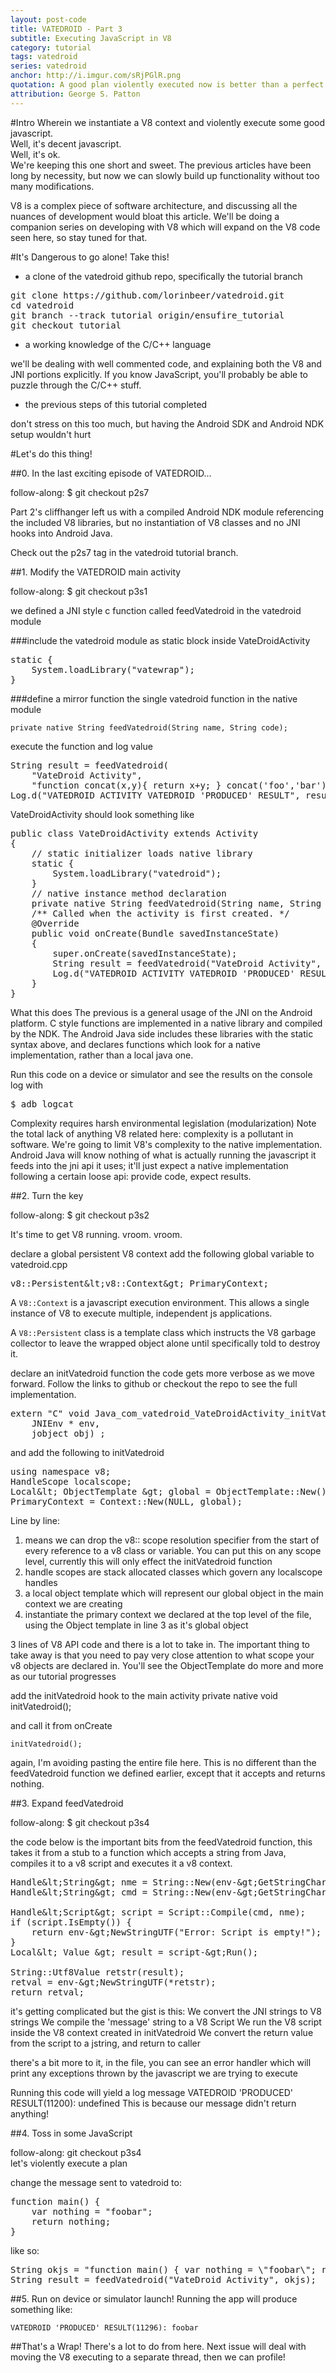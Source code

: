 ```yaml
---
layout: post-code
title: VATEDROID - Part 3 
subtitle: Executing JavaScript in V8 
category: tutorial
tags: vatedroid
series: vatedroid
anchor: http://i.imgur.com/sRjPGlR.png
quotation: A good plan violently executed now is better than a perfect plan executed next week. 
attribution: George S. Patton
---
```


#Intro
Wherein we instantiate a V8 context and violently execute some good javascript.<br />
Well, it's decent javascript.<br />
Well, it's ok.<br />
We're keeping this one short and sweet. The previous articles have been long by necessity, but now we can slowly build up functionality without too many modifications.

V8 is a complex piece of software architecture, and discussing all the nuances of development would bloat this article. We'll be doing a companion series on developing with V8 which will expand on the V8 code seen here, so stay tuned for that.


#It's Dangerous to go alone! Take this!
* a clone of the vatedroid github repo, specifically the tutorial branch
<pre class="prettyprint">
git clone https://github.com/lorinbeer/vatedroid.git
cd vatedroid
git branch --track tutorial origin/ensufire_tutorial
git checkout tutorial
</pre>
* a working knowledge of the C/C++ language

we'll be dealing with well commented code, and explaining both the V8 and JNI portions explicitly. If you know JavaScript, you'll probably be able to puzzle through the C/C++ stuff.

* the previous steps of this tutorial completed

don't stress on this too much, but having the Android SDK and Android NDK setup wouldn't hurt


#Let's do this thing!

##0. In the last exciting episode of VATEDROID...
<div class="follow" onclick="window.open('https://github.com/lorinbeer/vatedroid/tree/p2s7', '_blank')">
follow-along: $ git checkout p2s7
</div>

Part 2's cliffhanger left us with a compiled Android NDK module referencing the included V8 libraries, but no instantiation of V8 classes and no JNI hooks into Android Java. 

Check out the p2s7 tag in the vatedroid tutorial branch.

##1. Modify the VATEDROID main activity
<div class="follow" onclick="window.open('https://github.com/lorinbeer/vatedroid/tree/p3s1', '_blank')">
<span>follow-along: $ git checkout p3s1</span>
</div>

we defined a JNI style c function called feedVatedroid in the vatedroid module

###include the vatedroid module as static block inside VateDroidActivity

<pre class="prettyprint">
static {
    System.loadLibrary("vatewrap");
}
</pre>

###define a mirror function the single vatedroid function in the native module

    private native String feedVatedroid(String name, String code);

execute the function and log value

<pre class="prettyprint">
String result = feedVatedroid(
    "VateDroid Activity", 
    "function concat(x,y){ return x+y; } concat('foo','bar');");
Log.d("VATEDROID ACTIVITY VATEDROID 'PRODUCED' RESULT", result);
</pre>

VateDroidActivity should look something like

<pre class="prettyprint">
public class VateDroidActivity extends Activity
{
    // static initializer loads native library
    static {
        System.loadLibrary("vatedroid");
    }
    // native instance method declaration
    private native String feedVatedroid(String name, String code);
    /** Called when the activity is first created. */
    @Override
    public void onCreate(Bundle savedInstanceState)
    {
        super.onCreate(savedInstanceState);
        String result = feedVatedroid("VateDroid Activity", "var blank;");
        Log.d("VATEDROID ACTIVITY VATEDROID 'PRODUCED' RESULT", result);
    }
}
</pre>

What this does
The previous is a general usage of the JNI on the Android platform. C style functions are implemented in a native library and compiled by the NDK. The Android Java side includes these libraries with the static syntax above, and declares functions which look for a native implementation, rather than a local java one.

Run this code on a device or simulator and see the results on the console log with 

<pre class="prettyprint">
$ adb logcat
</pre>

Complexity requires harsh environmental legislation (modularization)
Note the total lack of anything V8 related here: complexity is a pollutant in software. We're going to limit V8's complexity to the native implementation. Android Java will know nothing of what is actually running the javascript it feeds into the jni api it uses; it'll just expect a native implementation following a certain loose api: provide code, expect results.


##2. Turn the key
<div class="follow" onclick="window.open('https://github.com/lorinbeer/vatedroid/tree/p3s2', '_blank')">
follow-along: $ git checkout p3s2
</div>

It's time to get V8 running. vroom. vroom.

declare a global persistent V8 context
add the following global variable to vatedroid.cpp

<pre class="prettyprint">
v8::Persistent&#38;lt;v8::Context&#38;gt; PrimaryContext;
</pre>

A <code>V8::Context</code> is a javascript execution environment. This allows a single instance of V8 to execute multiple, independent js applications.

A <code>V8::Persistent</code> class is a template class which instructs the V8 garbage collector to leave the wrapped object alone until specifically told to destroy it.

declare an initVatedroid function
the code gets more verbose as we move forward. Follow the links to github or checkout the repo to see the full implementation.

<pre class="prettyprint">
extern "C" void Java_com_vatedroid_VateDroidActivity_initVatedroid(
    JNIEnv * env, 
    jobject obj) ;
</pre>

and add the following to initVatedroid

<pre class="prettyprint">
using namespace v8;
HandleScope localscope;
Local&#38;lt; ObjectTemplate &#38;gt; global = ObjectTemplate::New();
PrimaryContext = Context::New(NULL, global);
</pre>

Line by line:
1. means we can drop the v8:: scope resolution specifier from the start of every reference to a v8 class or variable. You can put this on any scope level, currently this will only effect the initVatedroid function
2. handle scopes are stack allocated classes which govern any localscope handles 
3. a local object template which will represent our global object in the main context we are creating
4. instantiate the primary context we declared at the top level of the file, using the Object template in line 3 as it's global object

3 lines of V8 API code and there is a lot to take in. The important thing to take away is that you need to pay very close attention to what scope your v8 objects are declared in. You'll see the ObjectTemplate do more and more as our tutorial progresses

add the initVatedroid hook to the main activity
private native void initVatedroid();

and call it from onCreate

    initVatedroid();

again, I'm avoiding pasting the entire file here. This is no different than the feedVatedroid function we defined earlier, except that it accepts and returns nothing.

##3. Expand feedVatedroid
<div class="follow" onclick="window.open('https://github.com/lorinbeer/vatedroid/tree/p3s4', '_blank')">
follow-along: $ git checkout p3s4
</div>

the code below is the important bits from the feedVatedroid function, this takes it from a stub to a function which accepts a string from Java, compiles it to a v8 script and executes it a v8 context. 

<pre class="prettyprint">
Handle&#38;lt;String&#38;gt; nme = String::New(env-&#38;gt;GetStringChars(name, &#38;isCopy));
Handle&#38;lt;String&#38;gt; cmd = String::New(env-&#38;gt;GetStringChars(message, &#38;isCopy));

Handle&#38;lt;Script&#38;gt; script = Script::Compile(cmd, nme);
if (script.IsEmpty()) {
    return env-&#38;gt;NewStringUTF("Error: Script is empty!");
}
Local&#38;lt; Value &#38;gt; result = script-&#38;gt;Run();

String::Utf8Value retstr(result);
retval = env-&#38;gt;NewStringUTF(*retstr);
return retval;
</pre>

it's getting complicated but the gist is this:
We convert the JNI strings to V8 strings
We compile the 'message' string to a V8 Script
We run the V8 script inside the V8 context created in initVatedroid
We convert the return value from the script to a jstring, and return to caller

there's a bit more to it, in the file, you can see an error handler which will print any exceptions thrown by the javascript we are trying to execute

Running this code will yield a log message
VATEDROID 'PRODUCED' RESULT(11200): undefined
This is because our message didn't return anything!

##4. Toss in some JavaScript
<div class="follow">follow-along: git checkout p3s4</div>
let's violently execute a plan

change the message sent to vatedroid to:
<pre class="prettyprint">
function main() {
    var nothing = "foobar";
    return nothing;
}
</pre>

like so:

<pre class="prettyprint">
String okjs = "function main() { var nothing = \"foobar\"; return nothing; } \n main();";
String result = feedVatedroid("VateDroid Activity", okjs);
</pre>

##5. Run on device or simulator
launch!
Running the app will produce something like:

    VATEDROID 'PRODUCED' RESULT(11296): foobar

##That's a Wrap!
There's a lot to do from here. Next issue will deal with moving the V8 executing to a separate thread, then we can profile!


